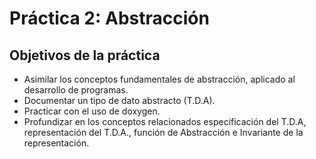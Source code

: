 # Práctica 2: Abstracción

## Objetivos de la práctica 

* Asimilar los conceptos fundamentales de abstracción, aplicado al desarrollo de programas.
* Documentar un tipo de dato abstracto (T.D.A).
* Practicar con el uso de doxygen.
* Profundizar en los conceptos relacionados especificación del T.D.A, representación del T.D.A., función de Abstracción e Invariante de la representación.
